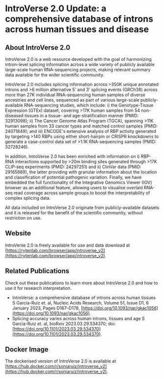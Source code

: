 # IntroVerse 2.0 Update: a comprehensive database of introns across human tissues and disease

## About IntroVerse 2.0

IntroVerse 2.0 is a web resource developed with the goal of harmonizing intron-level splicing information across a wide variety of publicly available large-scale human RNA-sequencing projects, making relevant summary data available for the wider scientific community.

IntroVerse 2.0 includes splicing information across >350K unique annotated introns and >6 million alternative 5' and 3' splicing events (GRCh38) across more than 27K individual RNA-sequencing human samples of diverse ancestries and cell lines, sequenced as part of various large-scale publicly-available RNA-sequencing studies, which include: i) the Genotype-Tissue Expression (GTEx) dataset, covering >17K human samples from 54 non-diseased tissues in a tissue- and age-stratification manner (PMID: 32913098); ii) The Cancer Genome Atlas Program (TGCA), spanning >11K human samples from 33 cancer types and matched control samples (PMID: 24071849); and iii) ENCODE's extensive analysis of RBP activity generated by targeting >140 RBPs using either short-hairpin or CRISPR knockdowns to generate a case-control data set of >1.1K RNA-sequencing samples (PMID: 32728246).

In addition, IntroVerse 2.0 has been enriched with information on i) RBP-RNA interactions supported by >20m binding sites generated through >17K CLIP-seq experiments (PMID: 24297251) and ii) ClinVar data (PMID: 29165669), the latter providing with granular information about the location and classification of potential pathogenic variation. Finally, we have embedded the full functionality of the Integrative Genomics Viewer (IGV) browser as an additional feature, allowing users to visualise overlaid RNA-seq read coverage across sample groups to boost the interpretability of complex splicing data.

All data included on IntroVerse 2.0 originate from publicly-available datasets and it is released for the benefit of the scientific community, without restriction on use.

## Website

IntroVerse 2.0 is freely available for use and data download at [https://rytenlab.com/browser/app/introverse_v2](https://rytenlab.com/browser/app/introverse_v2).

## Related Publications

Check out these publications to learn more about IntroVerse 2.0 and how to use it for research interpretation.

* IntroVerse: a comprehensive database of introns across human tissues S García-Ruiz et. al, Nucleic Acids Research, Volume 51, Issue D1, 6 January 2023, Pages D167–D178, [https://doi.org/10.1093/nar/gkac1056](https://doi.org/10.1093/nar/gkac1056).
* Splicing accuracy varies across human introns, tissues and age S García-Ruiz et. al, bioRxiv 2023.03.29.534370; doi: [https://doi.org/10.1101/2023.03.29.534370](https://doi.org/10.1101/2023.03.29.534370).

## Docker Image

The dockerised version of IntroVerse 2.0 is available at [https://hub.docker.com/r/soniaruiz/introverse_v2](https://hub.docker.com/r/soniaruiz/introverse_v2).
